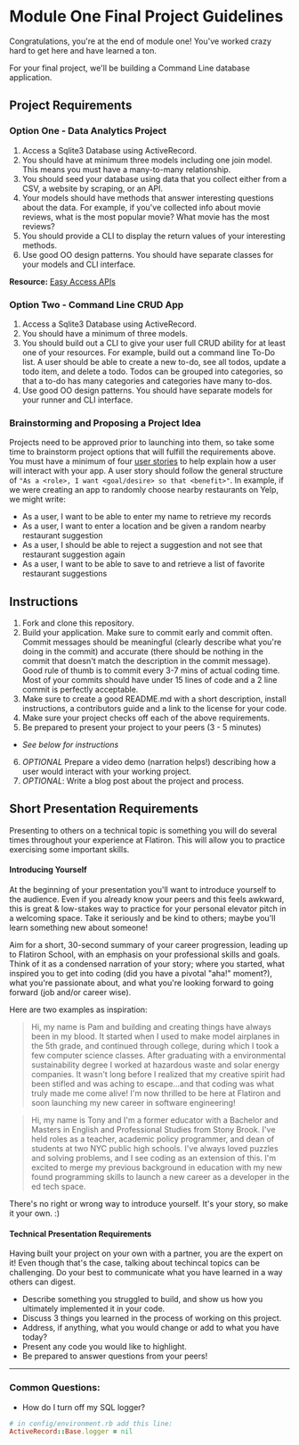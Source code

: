# Module One Final Project Guidelines

Congratulations, you're at the end of module one! You've worked crazy hard to get here and have learned a ton.

For your final project, we'll be building a Command Line database application.

## Project Requirements

### Option One - Data Analytics Project

1. Access a Sqlite3 Database using ActiveRecord.
2. You should have at minimum three models including one join model. This means you must have a many-to-many relationship.
3. You should seed your database using data that you collect either from a CSV, a website by scraping, or an API.
4. Your models should have methods that answer interesting questions about the data. For example, if you've collected info about movie reviews, what is the most popular movie? What movie has the most reviews?
5. You should provide a CLI to display the return values of your interesting methods.  
6. Use good OO design patterns. You should have separate classes for your models and CLI interface.

  **Resource:** [Easy Access APIs](https://github.com/learn-co-curriculum/easy-access-apis)

### Option Two - Command Line CRUD App

1. Access a Sqlite3 Database using ActiveRecord.
2. You should have a minimum of three models.
3. You should build out a CLI to give your user full CRUD ability for at least one of your resources. For example, build out a command line To-Do list. A user should be able to create a new to-do, see all todos, update a todo item, and delete a todo. Todos can be grouped into categories, so that a to-do has many categories and categories have many to-dos.
4. Use good OO design patterns. You should have separate models for your runner and CLI interface.

### Brainstorming and Proposing a Project Idea

Projects need to be approved prior to launching into them, so take some time to brainstorm project options that will fulfill the requirements above.  You must have a minimum of four [user stories](https://en.wikipedia.org/wiki/User_story) to help explain how a user will interact with your app.  A user story should follow the general structure of `"As a <role>, I want <goal/desire> so that <benefit>"`. In example, if we were creating an app to randomly choose nearby restaurants on Yelp, we might write:

* As a user, I want to be able to enter my name to retrieve my records
* As a user, I want to enter a location and be given a random nearby restaurant suggestion
* As a user, I should be able to reject a suggestion and not see that restaurant suggestion again
* As a user, I want to be able to save to and retrieve a list of favorite restaurant suggestions

## Instructions

1. Fork and clone this repository.
2. Build your application. Make sure to commit early and commit often. Commit messages should be meaningful (clearly describe what you're doing in the commit) and accurate (there should be nothing in the commit that doesn't match the description in the commit message). Good rule of thumb is to commit every 3-7 mins of actual coding time. Most of your commits should have under 15 lines of code and a 2 line commit is perfectly acceptable.
3. Make sure to create a good README.md with a short description, install instructions, a contributors guide and a link to the license for your code.
4. Make sure your project checks off each of the above requirements.
5. Be prepared to present your project to your peers (3 - 5 minutes) 
  * _See below for instructions_
6. *OPTIONAL* Prepare a video demo (narration helps!) describing how a user would interact with your working project.
7. *OPTIONAL*: Write a blog post about the project and process.

## Short Presentation Requirements

Presenting to others on a technical topic is something you will do several times throughout your experience at Flatiron. This will allow you to practice exercising some important skills. 

#### Introducing Yourself
At the beginning of your presentation you'll want to introduce yourself to the audience. Even if you already know your peers and this feels awkward, this is great & low-stakes way to practice for your personal elevator pitch in a welcoming space. Take it seriously and be kind to others; maybe you'll learn something new about someone!

Aim for a short, 30-second summary of your career progression, leading up to Flatiron School, with an emphasis on your professional skills and goals. Think of it as a condensed narration of your story; where you started, what inspired you to get into coding (did you have a pivotal "aha!" moment?), what you're passionate about, and what you're looking forward to going forward (job and/or career wise).

Here are two examples as inspiration:

> Hi, my name is Pam and building and creating things have always been in my blood. It started when I used to make model airplanes in the 5th grade, and continued through college, during which I took a few computer science classes. After graduating with a environmental sustainability degree I worked at hazardous waste and solar energy companies. It wasn't long before I realized that my creative spirit had been stifled and was aching to escape...and that coding was what truly made me come alive! I'm now thrilled to be here at Flatiron and soon launching my new career in software engineering!

> Hi, my name is Tony and I'm a former educator with a Bachelor and Masters in English and Professional Studies from Stony Brook. I've held roles as a teacher, academic policy programmer, and dean of students at two NYC public high schools. I've always loved puzzles and solving problems, and I see coding as an extension of this. I'm excited to merge my previous background in education with my new found programming skills to launch a new career as a developer in the ed tech space.

There's no right or wrong way to introduce yourself. It's your story, so make it your own. :)

#### Technical Presentation Requirements
Having built your project on your own with a partner, you are the expert on it! Even though that's the case, talking about techincal topics can be challenging. Do your best to communicate what you have learned in a way others can digest.
  - Describe something you struggled to build, and show us how you ultimately implemented it in your code.
  - Discuss 3 things you learned in the process of working on this project.
  - Address, if anything, what you would change or add to what you have today?
  - Present any code you would like to highlight.   
  - Be prepared to answer questions from your peers!

---
### Common Questions:
- How do I turn off my SQL logger?
```ruby
# in config/environment.rb add this line:
ActiveRecord::Base.logger = nil
```
